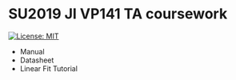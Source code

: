 # SU2019 JI VP141 TA coursework
[![License: MIT](https://img.shields.io/badge/License-MIT-yellow.svg)](https://opensource.org/licenses/MIT)
- Manual
- Datasheet
- Linear Fit Tutorial
